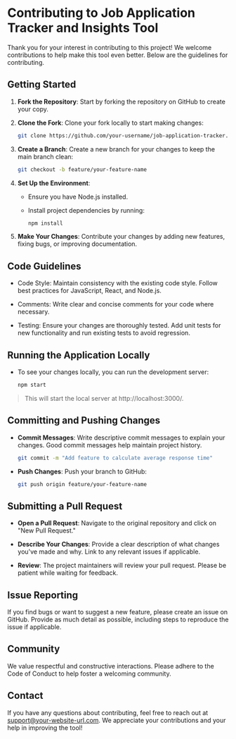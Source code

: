 # Contributing to Job Application Tracker and Insights Tool

Thank you for your interest in contributing to this project! We welcome contributions to help make this tool even better. Below are the guidelines for contributing.

## Getting Started

1. **Fork the Repository**: Start by forking the repository on GitHub to create your copy.

2. **Clone the Fork**: Clone your fork locally to start making changes:

    ```sh
    git clone https://github.com/your-username/job-application-tracker.git
    ```

3. **Create a Branch**: Create a new branch for your changes to keep the main branch clean:

    ```sh
    git checkout -b feature/your-feature-name
    ```

4. **Set Up the Environment**:

    - Ensure you have Node.js installed.

    - Install project dependencies by running:
        
        ```sh
        npm install
        ```

5. **Make Your Changes**: Contribute your changes by adding new features, fixing bugs, or improving documentation.

## Code Guidelines

- Code Style: Maintain consistency with the existing code style. Follow best practices for JavaScript, React, and Node.js.

- Comments: Write clear and concise comments for your code where necessary.

- Testing: Ensure your changes are thoroughly tested. Add unit tests for new functionality and run existing tests to avoid regression.

## Running the Application Locally

- To see your changes locally, you can run the development server:

    ```sh
    npm start
    ```

> This will start the local server at http://localhost:3000/.

## Committing and Pushing Changes

- **Commit Messages**: Write descriptive commit messages to explain your changes. Good commit messages help maintain project history.

    ```sh
    git commit -m "Add feature to calculate average response time"
    ```

- **Push Changes**: Push your branch to GitHub:

    ```sh
    git push origin feature/your-feature-name
    ```

## Submitting a Pull Request

- **Open a Pull Request**: Navigate to the original repository and click on "New Pull Request."

- **Describe Your Changes**: Provide a clear description of what changes you've made and why. Link to any relevant issues if applicable.

- **Review**: The project maintainers will review your pull request. Please be patient while waiting for feedback.

## Issue Reporting

If you find bugs or want to suggest a new feature, please create an issue on GitHub. Provide as much detail as possible, including steps to reproduce the issue if applicable.

## Community

We value respectful and constructive interactions. Please adhere to the Code of Conduct to help foster a welcoming community.

## Contact

If you have any questions about contributing, feel free to reach out at support@your-website-url.com. We appreciate your contributions and your help in improving the tool!
